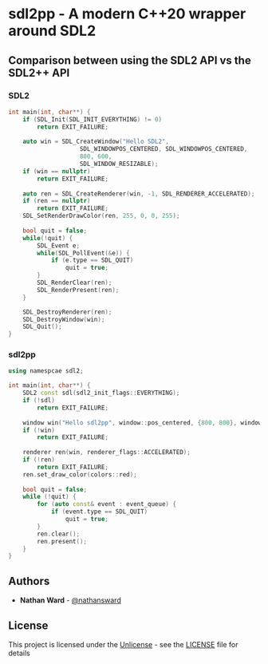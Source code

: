 # sdl2pp - A modern C++20 wrapper around SDL2

## Comparison between using the SDL2 API vs the SDL2++ API
### SDL2
```cpp
int main(int, char**) {
    if (SDL_Init(SDL_INIT_EVERYTHING) != 0)
        return EXIT_FAILURE;
    
    auto win = SDL_CreateWindow("Hello SDL2", 
                    SDL_WINDOWPOS_CENTERED, SDL_WINDOWPOS_CENTERED,
                    800, 600,
                    SDL_WINDOW_RESIZABLE);
    if (win == nullptr)
        return EXIT_FAILURE;
    
    auto ren = SDL_CreateRenderer(win, -1, SDL_RENDERER_ACCELERATED);
    if (ren == nullptr)
        return EXIT_FAILURE;
    SDL_SetRenderDrawColor(ren, 255, 0, 0, 255);
    
    bool quit = false;
    while(!quit) {
        SDL_Event e;
        while(SDL_PollEvent(&e)) {
            if (e.type == SDL_QUIT)
                quit = true;
        }
        SDL_RenderClear(ren);
        SDL_RenderPresent(ren);
    }

    SDL_DestroyRenderer(ren);
    SDL_DestroyWindow(win);
    SDL_Quit();
}
```

### sdl2pp
```cpp
using namespcae sdl2;

int main(int, char**) {
   	SDL2 const sdl(sdl2_init_flags::EVERYTHING);
    if (!sdl) 
        return EXIT_FAILURE;
    
    window win("Hello sdl2pp", window::pos_centered, {800, 800}, window_flags::RESIZABLE);
    if (!win)
        return EXIT_FAILURE;
    
    renderer ren(win, renderer_flags::ACCELERATED);
    if (!ren)
        return EXIT_FAILURE;
    ren.set_draw_color(colors::red);
    
    bool quit = false;
    while (!quit) {
        for (auto const& event : event_queue) {
            if (event.type == SDL_QUIT)
                quit = true;
        }
        ren.clear();
        ren.present();
    }
}
```

## Authors

* **Nathan Ward** - [@nathansward](https://github.com/NathanSWard)

## License

This project is licensed under the [Unlicense](https://unlicense.org/) - see the
[LICENSE](LICENSE) file for details
